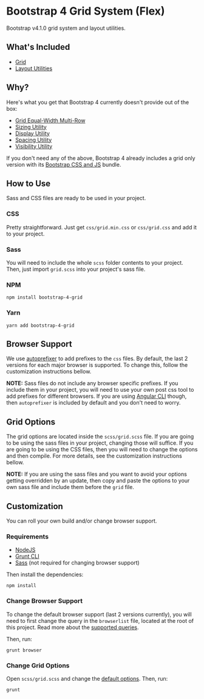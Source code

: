 # Bootstrap 4 Grid System (Flex)

Bootstrap v4.1.0 grid system and layout utilities.

## What's Included

* [Grid](https://getbootstrap.com/docs/4.1/layout/grid/)
* [Layout Utilities](https://getbootstrap.com/docs/4.1/layout/utilities-for-layout/)

## Why?

Here's what you get that Bootstrap 4 currently doesn't provide out of the box:

* [Grid Equal-Width Multi-Row](https://getbootstrap.com/docs/4.1/layout/grid/#equal-width-multi-row)
* [Sizing Utility](https://getbootstrap.com/docs/4.1/utilities/sizing/)
* [Display Utility](https://getbootstrap.com/docs/4.1/utilities/display/)
* [Spacing Utility](https://getbootstrap.com/docs/4.1/utilities/spacing/)
* [Visibility Utility](https://getbootstrap.com/docs/4.1/utilities/visibility/)

If you don't need any of the above, Bootstrap 4 already includes a grid only version with its
[Bootstrap CSS and JS](https://getbootstrap.com/docs/4.1/getting-started/download/#compiled-css-and-js) bundle.

## How to Use
Sass and CSS files are ready to be used in your project.

### CSS

Pretty straightforward.
Just get `css/grid.min.css` or `css/grid.css` and add it to your project.

### Sass

You will need to include the whole `scss` folder contents to your project.
Then, just import `grid.scss` into your project's sass file.

### NPM

````
npm install bootstrap-4-grid
````

### Yarn

````
yarn add bootstrap-4-grid
````

## Browser Support

We use [autoprefixer](https://github.com/postcss/autoprefixer) to add prefixes to the `css` files.
By default, the last 2 versions for each major browser is supported. To change this, follow the customization
instructions bellow.

__NOTE:__ Sass files do not include any browser specific prefixes. If you include them in your project,
you will need to use your own post css tool to add prefixes for different browsers. If you are using
[Angular CLI](https://github.com/angular/angular-cli) though, then `autoprefixer` is included by default
and you don't need to worry.

## Grid Options

The grid options are located inside the `scss/grid.scss` file. If you are going to be using the sass files in
your project, changing those will suffice. If you are going to be using the CSS files, then you will need to
change the options and then compile. For more details, see the customization instructions bellow.

__NOTE:__ If you are using the sass files and you want to avoid your options getting overridden by an update,
then copy and paste the options to your own sass file and include them before the `grid` file.

## Customization

You can roll your own build and/or change browser support.

### Requirements

* [NodeJS](https://nodejs.org/en/)
* [Grunt CLI](http://gruntjs.com/getting-started)
* [Sass](http://sass-lang.com/install) (not required for changing browser support)

Then install the dependencies:

````
npm install
````

### Change Browser Support

To change the default browser support (last 2 versions currently), you will need to first change the query
in the `browserlist` file, located at the root of this project. Read more about the
[supported queries](https://github.com/ai/browserslist#queries).

Then, run:

````
grunt browser
````

### Change Grid Options

Open `scss/grid.scss` and change the [default options](https://getbootstrap.com/docs/4.1/layout/grid/#customizing-the-grid).
Then, run:

````
grunt
````